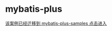 # mybatis-plus

[该案例已经迁移到 mybatis-plus-samples 点击进入 ](https://gitee.com/baomidou/mybatis-plus-samples)

